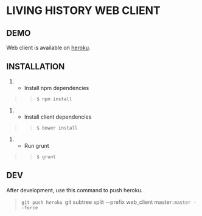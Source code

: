 # LIVING HISTORY WEB CLIENT #

## DEMO ##
Web client is available on [heroku](http://ancient-sands-3010.herokuapp.com).

## INSTALLATION ##

  1. - Install npm dependencies
> > `$ npm install`
  1. - Install client dependencies
> > `$ bower install`
  1. - Run grunt
> > `$ grunt`

## DEV ##

After development, use this command to push heroku.

> `git push heroku `git subtree split --prefix web\_client master`:master --force`